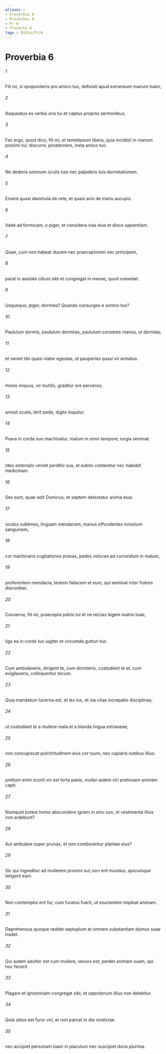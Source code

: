 ```yaml
---
aliases : 
- Proverbia 6
- Proverbes 6
- Pr 6
- Proverbs 6
tags : Bible/Pr/6
---
```


# Proverbia 6

###### 1
Fili mi, si spoponderis pro amico tuo, defixisti apud extraneum manum tuam;
###### 2
illaqueatus es verbis oris tui et captus propriis sermonibus.
###### 3
Fac ergo, quod dico, fili mi, et temetipsum libera, quia incidisti in manum proximi tui; discurre, prosternere, insta amico tuo.
###### 4
Ne dederis somnum oculis tuis nec palpebris tuis dormitationem.
###### 5
Eruere quasi dammula de rete, et quasi avis de manu aucupis.
###### 6
Vade ad formicam, o piger, et considera vias eius et disce sapientiam.
###### 7
Quae, cum non habeat ducem nec praeceptorem nec principem,
###### 8
parat in aestate cibum sibi et congregat in messe, quod comedat.
###### 9
Usquequo, piger, dormies? Quando consurges e somno tuo?
###### 10
Paululum dormis, paululum dormitas, paululum conseres manus, ut dormias;
###### 11
et veniet tibi quasi viator egestas, et pauperies quasi vir armatus.
###### 12
Homo iniquus, vir inutilis, graditur ore perverso;
###### 13
annuit oculis, terit pede, digito loquitur.
###### 14
Prava in corde suo machinatur, malum in omni tempore, iurgia seminat.
###### 15
Ideo extemplo veniet perditio sua, et subito conteretur nec habebit medicinam.
###### 16
Sex sunt, quae odit Dominus, et septem detestatur anima eius:
###### 17
oculos sublimes, linguam mendacem, manus effundentes innoxium sanguinem,
###### 18
cor machinans cogitationes pravas, pedes veloces ad currendum in malum,
###### 19
proferentem mendacia, testem fallacem et eum, qui seminat inter fratres discordias.
###### 20
Conserva, fili mi, praecepta patris tui et ne reicias legem matris tuae;
###### 21
liga ea in corde tuo iugiter et circumda gutturi tuo.
###### 22
Cum ambulaveris, dirigent te, cum dormieris, custodient te et, cum evigilaveris, colloquentur tecum.
###### 23
Quia mandatum lucerna est, et lex lux, et via vitae increpatio disciplinae,
###### 24
ut custodiant te a muliere mala et a blanda lingua extraneae;
###### 25
non concupiscat pulchritudinem eius cor tuum, nec capiaris nutibus illius:
###### 26
pretium enim scorti vix est torta panis, mulier autem viri pretiosam animam capit.
###### 27
Numquid potest homo abscondere ignem in sinu suo, et vestimenta illius non ardebunt?
###### 28
Aut ambulare super prunas, et non comburentur plantae eius?
###### 29
Sic qui ingreditur ad mulierem proximi sui; non erit mundus, quicumque tetigerit eam.
###### 30
Non contemptui erit fur, cum furatus fuerit, ut esurientem impleat animam.
###### 31
Deprehensus quoque reddet septuplum et omnem substantiam domus suae tradet.
###### 32
Qui autem adulter est cum muliere, vecors est; perdet animam suam, qui hoc fecerit.
###### 33
Plagam et ignominiam congregat sibi, et opprobrium illius non delebitur.
###### 34
Quia zelus est furor viri, et non parcet in die vindictae
###### 35
nec accipiet personam tuam in piaculum nec suscipiet dona plurima.
